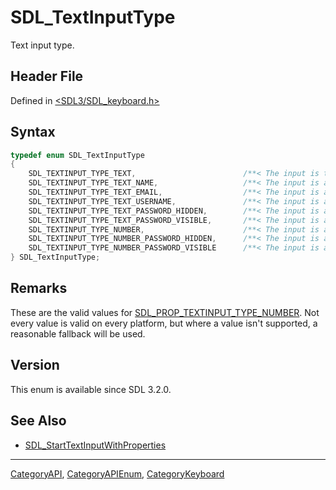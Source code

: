 # SDL_TextInputType

Text input type.

## Header File

Defined in [<SDL3/SDL_keyboard.h>](https://github.com/libsdl-org/SDL/blob/main/include/SDL3/SDL_keyboard.h)

## Syntax

```c
typedef enum SDL_TextInputType
{
    SDL_TEXTINPUT_TYPE_TEXT,                        /**< The input is text */
    SDL_TEXTINPUT_TYPE_TEXT_NAME,                   /**< The input is a person's name */
    SDL_TEXTINPUT_TYPE_TEXT_EMAIL,                  /**< The input is an e-mail address */
    SDL_TEXTINPUT_TYPE_TEXT_USERNAME,               /**< The input is a username */
    SDL_TEXTINPUT_TYPE_TEXT_PASSWORD_HIDDEN,        /**< The input is a secure password that is hidden */
    SDL_TEXTINPUT_TYPE_TEXT_PASSWORD_VISIBLE,       /**< The input is a secure password that is visible */
    SDL_TEXTINPUT_TYPE_NUMBER,                      /**< The input is a number */
    SDL_TEXTINPUT_TYPE_NUMBER_PASSWORD_HIDDEN,      /**< The input is a secure PIN that is hidden */
    SDL_TEXTINPUT_TYPE_NUMBER_PASSWORD_VISIBLE      /**< The input is a secure PIN that is visible */
} SDL_TextInputType;
```

## Remarks

These are the valid values for
[SDL_PROP_TEXTINPUT_TYPE_NUMBER](SDL_PROP_TEXTINPUT_TYPE_NUMBER). Not every
value is valid on every platform, but where a value isn't supported, a
reasonable fallback will be used.

## Version

This enum is available since SDL 3.2.0.

## See Also

- [SDL_StartTextInputWithProperties](SDL_StartTextInputWithProperties)

----
[CategoryAPI](CategoryAPI), [CategoryAPIEnum](CategoryAPIEnum), [CategoryKeyboard](CategoryKeyboard)

